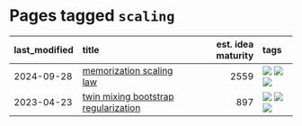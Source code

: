 # Pages tagged `scaling`

|last_modified|title|est. idea maturity|tags
|:---|:---|---:|:---|
|2024-09-28|[memorization scaling law](../memorization_scaling_law.md)|2559|[![](https://img.shields.io/badge/tag-experimental-77485f)](../tags/experimental.md) [![](https://img.shields.io/badge/tag-learning_theory-b5ec2c)](../tags/learning_theory.md) [![](https://img.shields.io/badge/tag-scaling-f76896)](../tags/scaling.md)|
|2023-04-23|[twin mixing bootstrap regularization](../twin_mixing_dropout.md)|897|[![](https://img.shields.io/badge/tag-experimental-77485f)](../tags/experimental.md) [![](https://img.shields.io/badge/tag-optimization-161a53)](../tags/optimization.md) [![](https://img.shields.io/badge/tag-scaling-f76896)](../tags/scaling.md)|